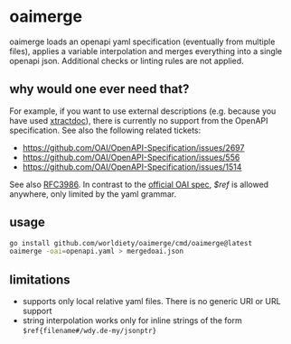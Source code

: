 # oaimerge
oaimerge loads an openapi yaml specification (eventually from multiple files), 
applies a variable interpolation and merges everything into a single openapi json.
Additional checks or linting rules are not applied.

## why would one ever need that?

For example, if you want to use external descriptions (e.g. because you have used [xtractdoc](https://github.com/worldiety/xtractdoc)),
there is currently no support from the OpenAPI specification. See also the following related tickets:

* https://github.com/OAI/OpenAPI-Specification/issues/2697
* https://github.com/OAI/OpenAPI-Specification/issues/556
* https://github.com/OAI/OpenAPI-Specification/issues/1514

See also [RFC3986](https://datatracker.ietf.org/doc/html/rfc3986). 
In contrast to the [official OAI spec](https://swagger.io/docs/specification/using-ref/), _$ref_ is allowed anywhere,
only limited by the yaml grammar.

## usage

```bash
go install github.com/worldiety/oaimerge/cmd/oaimerge@latest
oaimerge -oai=openapi.yaml > mergedoai.json
```

## limitations

* supports only local relative yaml files. There is no generic URI or URL support
* string interpolation works only for inline strings of the form `$ref{filename#/wdy.de-my/jsonptr}`